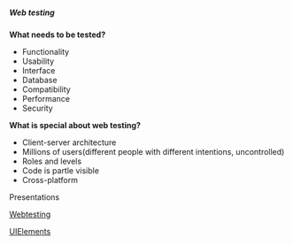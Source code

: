 ##### Web testing

**What needs to be tested?**

* Functionality
* Usability
* Interface
* Database
* Compatibility
* Performance
* Security

**What is special about web testing?**

* Client-server architecture
* Millions of users(different people with different intentions, uncontrolled)
* Roles and levels
* Code is partle visible
* Cross-platform

Presentations

[Webtesting](https://docs.google.com/presentation/d/1cAJ0XDVpGTzMlu3nqzLxSDMN_hODdSi9/edit?usp=sharing&ouid=116447005932578256378&rtpof=true&sd=true)

[UIElements](https://docs.google.com/presentation/d/1yQu3o4HUcY2JU7IDW6irmZgZCmNNMKj4/edit?usp=sharing&ouid=116447005932578256378&rtpof=true&sd=true)

